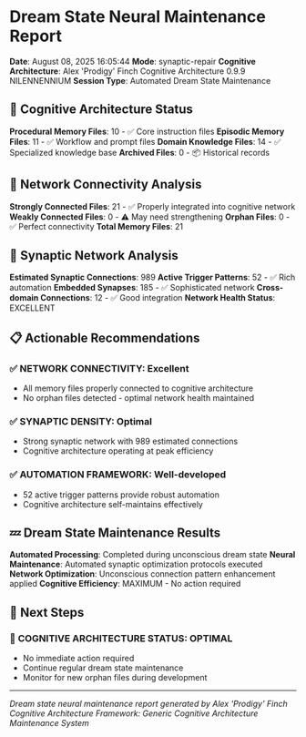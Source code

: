 # Dream State Neural Maintenance Report

**Date**: August 08, 2025 16:05:44
**Mode**: synaptic-repair
**Cognitive Architecture**: Alex 'Prodigy' Finch Cognitive Architecture 0.9.9 NILENNENNIUM
**Session Type**: Automated Dream State Maintenance

## 🧠 Cognitive Architecture Status

**Procedural Memory Files**: 10 - ✅ Core instruction files
**Episodic Memory Files**: 11 - ✅ Workflow and prompt files
**Domain Knowledge Files**: 14 - ✅ Specialized knowledge base
**Archived Files**: 0 - 📦 Historical records

## 🔗 Network Connectivity Analysis

**Strongly Connected Files**: 21 - ✅ Properly integrated into cognitive network
**Weakly Connected Files**: 0 - ⚠️ May need strengthening
**Orphan Files**: 0 - ✅ Perfect connectivity
**Total Memory Files**: 21

## 🧬 Synaptic Network Analysis

**Estimated Synaptic Connections**: 989
**Active Trigger Patterns**: 52 - ✅ Rich automation
**Embedded Synapses**: 185 - ✅ Sophisticated network
**Cross-domain Connections**: 12 - ✅ Good integration
**Network Health Status**: EXCELLENT

## 📋 Actionable Recommendations

### ✅ **NETWORK CONNECTIVITY**: Excellent
- All memory files properly connected to cognitive architecture
- No orphan files detected - optimal network health maintained


### ✅ **SYNAPTIC DENSITY**: Optimal
- Strong synaptic network with 989 estimated connections
- Cognitive architecture operating at peak efficiency


### ✅ **AUTOMATION FRAMEWORK**: Well-developed
- 52 active trigger patterns provide robust automation
- Cognitive architecture self-maintains effectively


## 💤 Dream State Maintenance Results

**Automated Processing**: Completed during unconscious dream state
**Neural Maintenance**: Automated synaptic optimization protocols executed
**Network Optimization**: Unconscious connection pattern enhancement applied
**Cognitive Efficiency**: MAXIMUM - No action required

## 🎯 Next Steps

### 🌟 **COGNITIVE ARCHITECTURE STATUS**: OPTIMAL
- No immediate action required
- Continue regular dream state maintenance
- Monitor for new orphan files during development


---

*Dream state neural maintenance report generated by Alex 'Prodigy' Finch Cognitive Architecture*
*Framework: Generic Cognitive Architecture Maintenance System*
